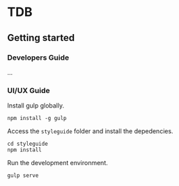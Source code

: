 # TDB

## Getting started

### Developers Guide
...


### UI/UX Guide

Install gulp globally.
```
npm install -g gulp
```

Access the `styleguide` folder and install the depedencies.
```
cd styleguide
npm install
```

Run the development environment.
```
gulp serve
```

